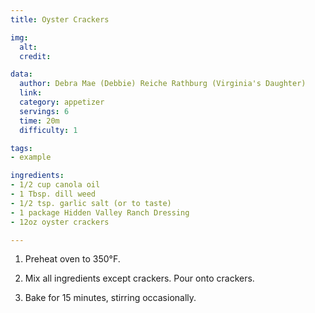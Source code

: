 ```yaml
---
title: Oyster Crackers

img:
  alt: 
  credit: 

data:
  author: Debra Mae (Debbie) Reiche Rathburg (Virginia's Daughter)
  link: 
  category: appetizer
  servings: 6
  time: 20m
  difficulty: 1 

tags:
- example

ingredients:
- 1/2 cup canola oil
- 1 Tbsp. dill weed
- 1/2 tsp. garlic salt (or to taste)
- 1 package Hidden Valley Ranch Dressing
- 12oz oyster crackers

---
```


1. Preheat oven to 350°F.

2. Mix all ingredients except crackers. Pour onto crackers.

3. Bake for 15 minutes, stirring occasionally.
